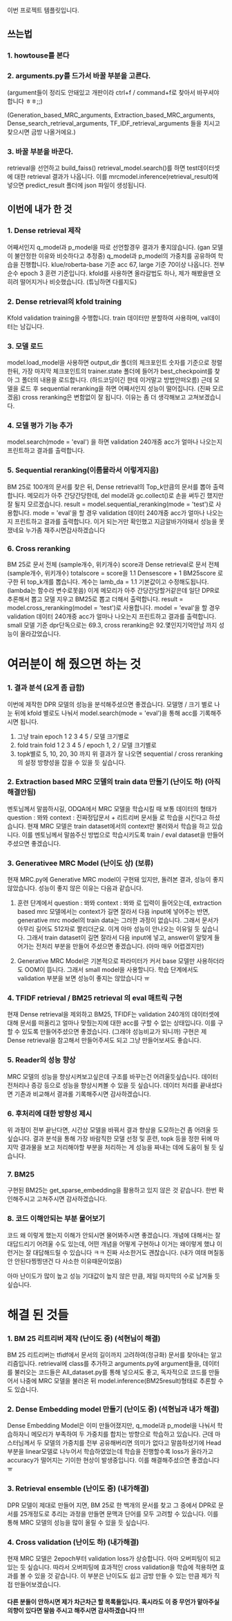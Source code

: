이번 프로젝트 템플릿입니다.

## 쓰는법
### 1. howtouse를 본다
### 2. arguments.py를 드가서 바꿀 부분을 고른다. 
(argument들이 정리도 안돼있고 개판이라 ctrl+f / command+f로 찾아서 바꾸셔야합니다 ㅎㅎ;;)

(Generation_based_MRC_arguments, 
Extraction_based_MRC_arguments,
Dense_search_retrieval_arguments, 
TF_IDF_retrieval_arguments 들을 치시고 찾으시면 금방 나올거에요.)

### 3. 바꿀 부분을 바꾼다.

retrieval을 선언하고 build_faiss()
retrieval_model.search()를 하면 test데이터셋에 대한 retrieval 결과가 나옵니다.
이를 mrcmodel.inference(retrieval_result)에 넣으면 predict_result 폴더에 json 파일이 생성됩니다.


## 이번에 내가 한 것
### 1. Dense retrieval 제작
어째서인지 q_model과 p_model을 따로 선언할경우 결과가 좋지않습니다. (gan 모델이 불안정한 이유와 비슷하다고 추정중)
q_model과 p_model의 가중치를 공유하여 학습을 진행합니다.
klue/roberta-base 기준 acc 67, large 기준 70이상 나옵니다.
전부 순수 epoch 3 훈련 기준입니다.
kfold를 사용하면 올라갈법도 하나, 제가 해봤을땐 오히려 떨어지거나 비슷했습니다. (튜닝하면 다를지도)

### 2. Dense retrieval의 kfold training
Kfold validation training을 수행합니다.
train 데이터만 분할하여 사용하며, val데이터는 남깁니다.

### 3. 모델 로드
model.load_model을 사용하면 output_dir 폴더의 체크포인트 숫자를 기준으로 정렬한뒤, 가장 마지막 체크포인트의 trainer.state 폴더에 들어가 best_checkpoint를 찾아 그 폴더의 내용을 로드합니다.
(하드코딩이긴 한데 이거말고 방법안떠오름)
근데 모델을 로드 후 sequential reranking을 하면 어째서인지 성능이 떨어집니다. (진짜 모르겠음)
cross reranking은 변함없이 잘 됩니다. 
이유는 좀 더 생각해보고 고쳐보겠습니다.

### 4. 모델 평가 기능 추가
model.search(mode = 'eval')
을 하면 validation 240개중 acc가 얼마나 나오는지 프린트하고 결과를 출력합니다.

### 5. Sequential reranking(이름몰라서 이렇게지음)
BM 25로 100개의 문서를 찾은 뒤, Dense retrieval의 Top_k만큼의 문서를 뽑아 출력합니다.
메모리가 아주 간당간당한데, del model과 gc.collect()로 손을 써두긴 했지만 잘 될지 모르겠습니다.
result = model.sequential_reranking(mode = 'test')로 사용합니다.
mode = 'eval'을 할 경우 validation 데이터 240개중 acc가 얼마나 나오는지 프린트하고 결과를 출력합니다. 
이거 되는거만 확인했고 지금알바가야돼서 성능을 못쟀네요 누가좀 재주시면감사하겠습니다


### 6. Cross reranking
BM 25로 문서 전체 (sample개수, 위키개수) score과 Dense retrieval로 문서 전체(sample개수, 위키개수) totalscore = score을 1.1 Densescore + 1 BM25score 로 구한 뒤 top_k개를 뽑습니다.
계수는 lamb_da = 1.1 기본값이고 수정해도됩니다. (lambda는 함수라 변수로못씀)
이게 메모리가 아주 간당간당할거같은데
일단 DPR로 추론해서 뽑고 모델 지우고 BM25로 뽑고 더해서 출력합니다.
result = model.cross_reranking(model = 'test')로 사용합니다.
model = 'eval'을 할 경우 validation 데이터 240개중 acc가 얼마나 나오는지 프린트하고 결과를 출력합니다.
small 모델 기준 dpr단독으로는 69.3, cross reranking은 92.몇인지기억안남 까지 성능이 올라갔었습니다.

# 여러분이 해 줬으면 하는 것
### 1. 결과 분석 (요게 좀 급함)
이번에 제작한 DPR 모델의 성능을 분석해주셨으면 좋겠습니다.
모델명 / 크기 별로 나눈 뒤에 kfold 별로도 나눠서 model.search(mode = 'eval')을 통해 acc를 기록해주시면 됩니다.
1. 그냥 train epoch 1 2 3 4 5 / 모델 크기별로
2. fold train fold 1 2 3 4 5 / epoch 1, 2 / 모델 크기별로
3. topk별로 5, 10, 20, 30 까지
위 결과가 잘 나오면 sequential / cross reranking의 설정 방향성을 잡을 수 있을 듯 싶습니다.

### 2. Extraction based MRC 모델의 train data 만들기 (난이도 하) (아직해결안됨)
멘토님께서 말씀하시길, ODQA에서 MRC 모델을 학습시킬 때 보통 데이터의 형태가 question : 뫄뫄 context : 진짜정답문서 + 리트리버 문서들 로 학습을 시킨다고 하셨습니다.
현재 MRC 모델은 train dataset에서의 context만 불러와서 학습을 하고 있습니다.
이를 멘토님께서 말씀주신 방법으로 학습시키도록 train / eval dataset을 만들어 주셨으면 좋겠습니다.

### 3. Generativee MRC Model (난이도 상) (보류)
현재 MRC.py에 Generative MRC model이 구현돼 있지만, 돌려본 결과, 성능이 좋지 않았습니다.
성능이 좋지 않은 이유는 다음과 같습니다.

1. 훈련 단계에서
question : 뫄뫄 context : 뫄뫄 로 입력이 들어오는데, extraction based mrc 모델에서는 context가 길면 잘라서 다음 input에 넣어주는 반면,
generative mrc model의 train data는 그러한 과정이 없습니다. 그래서 문서가 아무리 길어도 512자로 짤리더군요.
이게 아마 성능이 안나오는 이유일 듯 싶습니다.
그래서 train dataset이 길면 잘라서 다음 input에 넣고, answer이 알맞게 들어가는 전처리 부분을 만들어 주셨으면 좋겠습니다. (아마 매우 어렵겠지만)

2. Generative MRC Model은 기본적으로 파라미터가 커서 base 모델만 사용하더라도 OOM이 뜹니다.
그래서 small model을 사용할니다. 학습 단계에서도 validation 부분을 보면 성능이 좋지는 않았습니다 ㅠ

### 4. TFIDF retrieval / BM25 retrieval 의 eval 매트릭 구현
현재 Dense retrieval을 제외하고 BM25, TFIDF는 validation 240개의 데이터셋에 대해 문서를 떠올리고 얼마나 맞췄는지에 대한 acc를 구할 수 없는 상태입니다.
이를 구할 수 있도록 만들어주셨으면 좋겠습니다. (그래야 성능비교가 되니까)
구현은 제 Dense retrieval을 참고해서 만들어주셔도 되고 그냥 만들어보셔도 좋습니다.

### 5. Reader의 성능 향상
MRC 모델의 성능을 향상시켜보고싶은데 구조를 바꾸는건 어려울듯싶습니다.
데이터 전처리나 증강 등으로 성능을 향상시켜볼 수 있을 듯 싶습니다.
데이터 처리를 끝내셨다면 기존과 비교해서 결과롤 기록해주시면 감사하겠습니다.

### 6. 후처리에 대한 방향성 제시
위 과정이 전부 끝난다면, 시간상 모델을 바꿔서 결과 향상을 도모하는건 좀 어려울 듯 싶습니다.
결과 분석을 통해 가장 바람직한 모델 선정 및 훈련, topk 등을 정한 뒤에 마지막 결과물을 보고 처리해야할 부분을 처리하는 게 성능을 짜내는 데에 도움이 될 듯 싶습니다.

### 7. BM25
구현된 BM25는 get_sparse_embedding을 활용하고 있지 않은 것 같습니다.
한번 확인해주시고 고쳐주시면 감사하겠습니다.

### 8. 코드 이해안되는 부분 물어보기
코드 왜 이렇게 했는지 이해가 안되시면 물어봐주시면 좋겠습니다.
개념에 대해서는 잘 대답드리기 어려울 수도 있는데, 어떤 개념을 어떻게 구현하냐
이거는 왜이렇게 했냐 이런거는 잘 대답해드릴 수 있습니다 ㅋㅋ
진짜 사소한거도 괜찮습니다. (내가 여태 며칠동안 안된다찡찡댄건 다 사소한 이유때문이었음)


아마 난이도가 많이 높고 성능 기대값이 높지 않은 만큼, 제일 마지막의 수로 남겨둘 듯 싶습니다.
# 해결 된 것들
### 1. BM 25 리트리버 제작 (난이도 중) (석현님이 해결)
BM 25 리트리버는 tfidf에서 문서의 길이까지 고려하여(정규화) 문서를 찾아내는 알고리즘입니다.
retrieval에 class를 추가하고 arguments.py에 argument들을, 데이터를 불러오는 코드들은 All_dataset.py를 통해 넣으셔도 좋고,
독자적으로 코드를 만들어서 나중에 MRC 모델을 불러온 뒤 model.inference(BM25result)형태로 추론할 수도 있습니다.

### 2. Dense Embedding model 만들기 (난이도 중) (석현님과 내가 해결)
Dense Embedding Model은 이미 만들어졌지만, q_model과 p_model을 나눠서 학습하자니 메모리가 부족하여 두 가중치를 합치는 방향으로 학습하고 있습니다.
근데 마스터님께서 두 모델의 가중치를 전부 공유해버리면 의미가 없다고 말씀하셨기에 Head 부분을 linear모델로 나누어서 학습하였었는데
학습을 진행할수록 loss가 올라가고 accuracy가 떨어지는 기이한 현상이 발생중입니다.
이를 해결해주셨으면 좋겠습니다 ㅠ

### 3. Retrieval ensemble (난이도 중) (내가해결)
DPR 모델이 제대로 만들어 지면, BM 25로 한 백개의 문서를 찾고 그 중에서 DPR로 문서를 25개정도로 추리는 과정을 만들면 문맥과 단어를 모두 고려할 수 있습니다.
이를 통해 MRC 모델의 성능을 많이 올릴 수 있을 듯 싶습니다.


### 4. Cross validation (난이도 하) (내가해결)
현재 MRC 모델은 2epoch부터 validation loss가 상승합니다. 아마 오버피팅이 되고 있는 듯 싶습니다.
따라서 오버피팅에 효과적인 cross validation을 학습에 적용하면 효과를 볼 수 있을 것 같습니다.
이 부분은 난이도도 쉽고 금방 만들 수 있는 만큼 제가 직접 만들어보겠습니다.


#### 다른 분들이 안하시면 제가 차근차근 할 목록들입니다. 혹시라도 이 중 무언가 맡아주실 의향이 있다면 말씀 주시고 해주시면 감사하겠습니다 !!!
